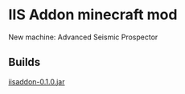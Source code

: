 # IIS Addon minecraft mod
New machine: Advanced Seismic Prospector

## Builds
[iisaddon-0.1.0.jar](https://yadi.sk/d/SCInesiswLSXe/builds/iis-addon/iisaddon-0.1.0.jar)
